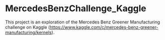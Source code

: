 # MercedesBenzChallenge_Kaggle

This project is an exploration of the Mercedes Benz Greener Manufacturing challenge on Kaggle (https://www.kaggle.com/c/mercedes-benz-greener-manufacturing/kernels).
